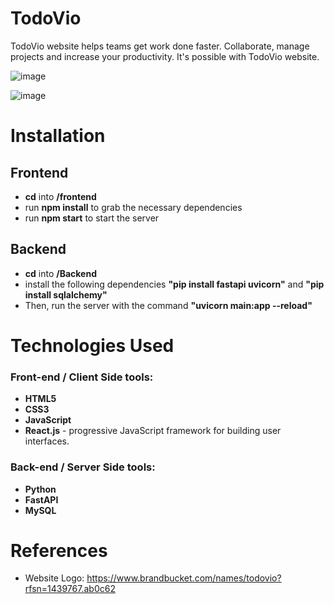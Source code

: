 # TodoVio
TodoVio website helps teams get work done faster. Collaborate, manage projects and increase your productivity. It's possible with TodoVio website.

![image](https://user-images.githubusercontent.com/78910660/194549539-a7f600c7-c465-46c1-9a6b-908fce718bed.png)

![image](https://user-images.githubusercontent.com/78910660/160812073-316f6292-c18b-4e2d-bd81-03124590ccba.png)


# Installation
## Frontend 
- **cd** into **/frontend**
- run **npm install** to grab the necessary dependencies 
- run **npm start** to start the server

## Backend 
- **cd** into **/Backend**
- install the following dependencies **"pip install fastapi uvicorn"** and **"pip install sqlalchemy"**
- Then, run the server with the command **"uvicorn main:app --reload"**

# Technologies Used
### **Front-end / Client Side tools:**
-  **HTML5** 
-  **CSS3**
-  **JavaScript** 
-  **React.js** - progressive JavaScript framework for building user interfaces.

### **Back-end / Server Side tools:**
-  **Python**
-  **FastAPI**
-  **MySQL**

# References
- Website Logo: https://www.brandbucket.com/names/todovio?rfsn=1439767.ab0c62
